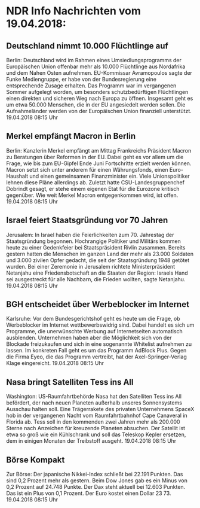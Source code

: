 # NDR Info Nachrichten vom 19.04.2018:


## Deutschland nimmt 10.000 Flüchtlinge auf
Berlin: Deutschland wird im Rahmen eines Umsiedlungsprogramms der Europäischen Union offenbar mehr als 10.000 Flüchtlinge aus Nordafrika und dem Nahen Osten aufnehmen. EU-Kommissar Avramopoulos sagte der Funke Mediengruppe, er habe von der Bundesregierung eine entsprechende Zusage erhalten. Das Programm war im vergangenen Sommer aufgelegt worden, um besonders schutzbedürftigen Flüchtlingen einen direkten und sicheren Weg nach Europa zu öffnen. Insgesamt geht es um etwa 50.000 Menschen, die in der EU angesiedelt werden sollen. Die Aufnahmeländer werden von der Europäischen Union finanziell unterstützt. 19.04.2018 08:15 Uhr 

## Merkel empfängt Macron in Berlin
Berlin: 	Kanzlerin Merkel empfängt am Mittag Frankreichs Präsident Macron zu Beratungen über Reformen in der EU. Dabei geht es vor allem um die Frage, wie bis zum EU-Gipfel Ende Juni Fortschritte erzielt werden können. Macron setzt sich unter anderem für einen Währungsfonds, einen Euro-Haushalt und einen gemeinsamen Finanzminister ein. Viele Unionspolitiker lehnen diese Pläne allerdings ab. Zuletzt hatte CSU-Landesgruppenchef Dobrindt gesagt, er stehe einem eigenen Etat für die Eurozone kritisch gegenüber. Wie weit Merkel Macron entgegenkommen wird, ist offen. 19.04.2018 08:15 Uhr 

## Israel feiert Staatsgründung vor 70 Jahren
Jerusalem: In Israel haben die Feierlichkeiten zum 70. Jahrestag der Staatsgründung begonnen. Hochrangige Politiker und Militärs kommen heute zu einer Gedenkfeier bei Staatspräsident Rivlin zusammen. Bereits gestern hatten die Menschen im ganzen Land der mehr als 23.000 Soldaten und 3.000 zivilen Opfer gedacht, die seit der Staatsgründung 1948 getötet wurden. Bei einer Zeremonie in Jerusalem richtete Ministerpräsident Netanjahu eine Friedensbotschaft an die Staaten der Region: Israels Hand sei ausgestreckt für alle Nachbarn, die Frieden wollten, sagte Netanjahu. 19.04.2018 08:15 Uhr 

## BGH entscheidet über Werbeblocker im Internet
Karlsruhe: Vor dem Bundesgerichtshof geht es heute um die Frage, ob Werbeblocker im Internet wettbewerbswidrig sind. Dabei handelt es sich um Programme, die unerwünschte Werbung auf Internetseiten automatisch ausblenden. Unternehmen haben aber die Möglichkeit sich von der Blockade freizukaufen und sich in eine sogenannte Whitelist aufnehmen zu lassen. Im konkreten Fall geht es um das Programm AdBlock Plus. Gegen die Firma Eyeo, die das Programm vertreibt, hat der Axel-Springer-Verlag Klage eingereicht. 19.04.2018 08:15 Uhr 

## Nasa bringt Satelliten Tess ins All
Washington: US-Raumfahrtbehörde Nasa hat den Satelliten Tess ins All befördert, der nach neuen Planeten außerhalb unseres Sonnensystems Ausschau halten soll. Eine Trägerrakete des privaten Unternehmens SpaceX hob in der vergangenen Nacht vom Raumfahrtbahnhof Cape Canaveral in Florida ab. Tess soll in den kommenden zwei Jahren mehr als 200.000 Sterne nach Anzeichen für kreuzende Planeten absuchen. Der Satellit ist etwa so groß wie ein Kühlschrank und soll das Teleskop Kepler ersetzen, dem in einigen Monaten der Treibstoff ausgeht. 19.04.2018 08:15 Uhr 

## Börse Kompakt
Zur Börse: Der japanische Nikkei-Index schließt bei 22.191 Punkten. Das sind 0,2 Prozent mehr als gestern. Beim Dow Jones gab es ein Minus von 0,2 Prozent auf 24.748 Punkte. Der Dax steht aktuell bei 12.603 Punkten. Das ist ein Plus von 0,1 Prozent. Der Euro kostet einen Dollar 23 73. 19.04.2018 08:15 Uhr 
